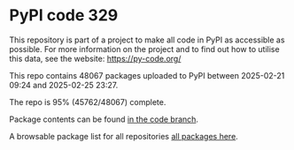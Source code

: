 # PyPI code 329

This repository is part of a project to make all code in PyPI as accessible as possible. For more information 
on the project and to find out how to utilise this data, see the website: https://py-code.org/

This repo contains 48067 packages uploaded to PyPI between 
2025-02-21 09:24 and 2025-02-25 23:27.

The repo is 95% (45762/48067) complete.

Package contents can be found [in the code branch](https://github.com/pypi-data/pypi-mirror-329/tree/code/packages).

A browsable package list for all repositories [all packages here](https://py-code.org/repositories/pypi-mirror-329).


